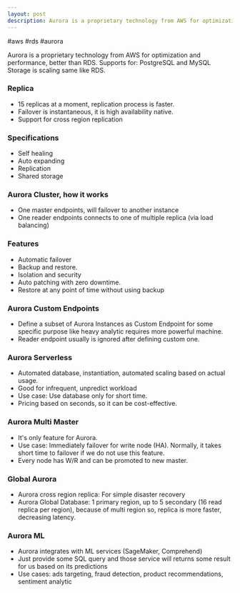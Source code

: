 ```yaml
---
layout: post
description: Aurora is a proprietary technology from AWS for optimization and performance, better than RDS.
---
```


#aws #rds #aurora

Aurora is a proprietary technology from AWS for optimization and performance, better than RDS.
Supports for: PostgreSQL and MySQL
Storage is scaling same like RDS.

### Replica
- 15 replicas at a moment, replication process is faster.
- Failover is instantaneous, it is high availability native.
- Support for cross region replication

### Specifications
- Self healing
- Auto expanding
- Replication
- Shared storage

### Aurora Cluster, how it works
- One master endpoints, will failover to another instance
- One reader endpoints connects to one of multiple replica (via load balancing)

### Features
- Automatic failover
- Backup and restore.
- Isolation and security 
- Auto patching with zero downtime.
- Restore at any point of time without using backup

### Aurora Custom Endpoints
- Define a subset of Aurora Instances as Custom Endpoint for some specific purpose like heavy analytic requires more powerful machine.
- Reader endpoint usually is ignored after defining custom one.

### Aurora Serverless
- Automated database, instantiation, automated scaling based on actual usage.
- Good for infrequent, unpredict workload
- Use case: Use database only for short time. 
- Pricing based on seconds, so it can be cost-effective.

### Aurora Multi Master
- It's only feature for Aurora.
- Use case: Immediately failover for write node (HA). Normally, it takes short time to failover if we do not use this feature.
- Every node has W/R and can be promoted to new master.

### Global Aurora
- Aurora cross region replica: For simple disaster recovery
- Aurora Global Database: 1 primary region, up to 5 secondary (16 read replica per region), because of multi region so, replica is more faster, decreasing latency.

### Aurora ML
- Aurora integrates with ML services (SageMaker, Comprehend)
- Just provide some SQL query and those service will returns some result for us based on its predictions
- Use cases: ads targeting, fraud detection, product recommendations, sentiment analytic
